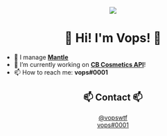 <p align=center>
  <img src="https://avatars3.githubusercontent.com/u/55073114?s=200"/>
</p>
<h1 align=center>👋 Hi! I'm Vops! 👋</h1>

- 🔭 I manage [**Mantle**](https://discord.gg/mantle)
- 🌱 I’m currently working on [**CB Cosmetics API**](https://github.com/ItsVops/CB-Cosmetics-API/)!
- 📫 How to reach me: **vops#0001**

<h2 align=center>📫 Contact 📫</h1>
  <p align=center>
    <a href="https://twitter.com/vopswtf">@vopswtf</a>
    <br>
    <a href="https://discord.gg/AN8WYsX">vops#0001</a>
  </p>
